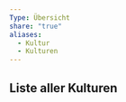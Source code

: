 ```yaml
---
Type: Übersicht
share: "true"
aliases:
  - Kultur
  - Kulturen
---
```

Liste aller Kulturen
---
```folder-index-content
```


